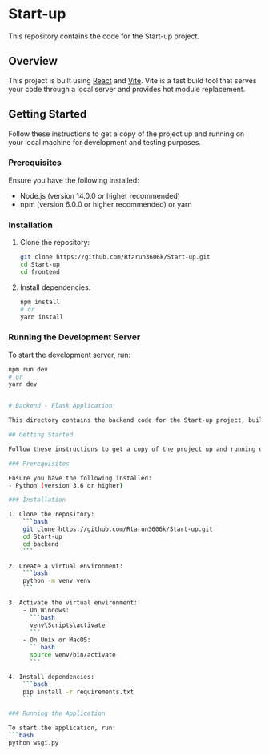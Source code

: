 # Start-up

This repository contains the code for the Start-up project.

## Overview

This project is built using [React](https://reactjs.org/) and [Vite](https://vitejs.dev/). Vite is a fast build tool that serves your code through a local server and provides hot module replacement.

## Getting Started

Follow these instructions to get a copy of the project up and running on your local machine for development and testing purposes.

### Prerequisites

Ensure you have the following installed:
- Node.js (version 14.0.0 or higher recommended)
- npm (version 6.0.0 or higher recommended) or yarn

### Installation

1. Clone the repository:
    ```bash
    git clone https://github.com/Rtarun3606k/Start-up.git
    cd Start-up
    cd frontend
    ```

2. Install dependencies:
    ```bash
    npm install
    # or
    yarn install
    ```

### Running the Development Server

To start the development server, run:
```bash
npm run dev
# or
yarn dev


# Backend - Flask Application

This directory contains the backend code for the Start-up project, built using [Flask](https://flask.palletsprojects.com/).

## Getting Started

Follow these instructions to get a copy of the project up and running on your local machine for development and testing purposes.

### Prerequisites

Ensure you have the following installed:
- Python (version 3.6 or higher)

### Installation

1. Clone the repository:
    ```bash
    git clone https://github.com/Rtarun3606k/Start-up.git
    cd Start-up
    cd backend
    ```

2. Create a virtual environment:
    ```bash
    python -m venv venv
    ```

3. Activate the virtual environment:
    - On Windows:
      ```bash
      venv\Scripts\activate
      ```
    - On Unix or MacOS:
      ```bash
      source venv/bin/activate
      ```

4. Install dependencies:
    ```bash
    pip install -r requirements.txt
    ```

### Running the Application

To start the application, run:
```bash
python wsgi.py
```


